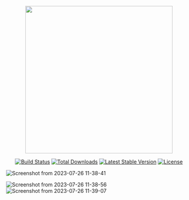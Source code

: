 <p align="center"><a href="https://laravel.com" target="_blank"><img src="https://raw.githubusercontent.com/laravel/art/master/logo-lockup/5%20SVG/2%20CMYK/1%20Full%20Color/laravel-logolockup-cmyk-red.svg" width="400"></a></p>

<p align="center">
<a href="https://travis-ci.org/laravel/framework"><img src="https://travis-ci.org/laravel/framework.svg" alt="Build Status"></a>
<a href="https://packagist.org/packages/laravel/framework"><img src="https://img.shields.io/packagist/dt/laravel/framework" alt="Total Downloads"></a>
<a href="https://packagist.org/packages/laravel/framework"><img src="https://img.shields.io/packagist/v/laravel/framework" alt="Latest Stable Version"></a>
<a href="https://packagist.org/packages/laravel/framework"><img src="https://img.shields.io/packagist/l/laravel/framework" alt="License"></a>
</p>

![Screenshot from 2023-07-26 11-38-41](https://github.com/Msenarathna47/SIMPLE-POST-PUBLISHING/assets/117444289/53308d3e-6e79-4b85-b138-952a611a232a)

![Screenshot from 2023-07-26 11-38-56](https://github.com/Msenarathna47/SIMPLE-POST-PUBLISHING/assets/117444289/84542847-d442-46cf-85a4-a5d48af9790d)
![Screenshot from 2023-07-26 11-39-07](https://github.com/Msenarathna47/SIMPLE-POST-PUBLISHING/assets/117444289/ad62cfbb-55bb-409e-9c91-e6495efd11f5)

